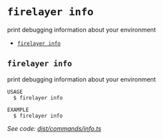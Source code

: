 `firelayer info`
================

print debugging information about your environment

* [`firelayer info`](#firelayer-info)

## `firelayer info`

print debugging information about your environment

```
USAGE
  $ firelayer info

EXAMPLE
  $ firelayer info
```

_See code: [dist/commands/info.ts](https://github.com/firelayer/firelayer/blob/v1.0.0/dist/commands/info.ts)_
